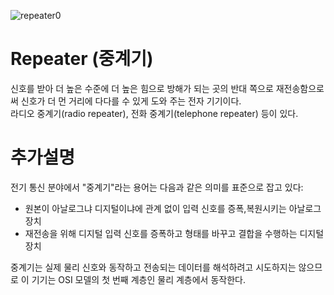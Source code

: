 ![repeater0](https://melonicedlatte.com/assets/images/202003/EDEADF42-C515-40E2-A5B3-C30934272BC7.png)
# Repeater (중계기)
 신호를 받아 더 높은 수준에 더 높은 힘으로 방해가 되는 곳의 반대 쪽으로 재전송함으로써 신호가 더 먼 거리에 다다를 수 있게 도와 주는 전자 기기이다.
<br/> 라디오 중계기(radio repeater), 전화 중계기(telephone repeater) 등이 있다.


# 추가설명

 전기 통신 분야에서 "중계기"라는 용어는 다음과 같은 의미를 표준으로 잡고 있다:

* 원본이 아날로그냐 디지털이냐에 관계 없이 입력 신호를 증폭,복원시키는 아날로그 장치
* 재전송을 위해 디지털 입력 신호를 증폭하고 형태를 바꾸고 결합을 수행하는 디지털 장치

중계기는 실제 물리 신호와 동작하고 전송되는 데이터를 해석하려고 시도하지는 않으므로 이 기기는 OSI 모델의 첫 번째 계층인 물리 계층에서 동작한다.